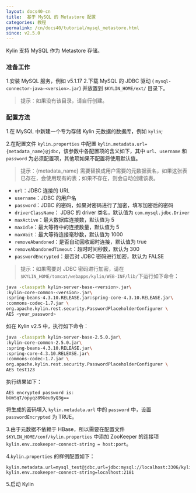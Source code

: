 ```yaml
---
layout: docs40-cn
title:  基于 MySQL 的 Metastore 配置
categories: 教程
permalink: /cn/docs40/tutorial/mysql_metastore.html
since: v2.5.0
---
```


Kylin 支持 MySQL 作为 Metastore 存储。




### 准备工作

1.安装 MySQL 服务，例如 v5.1.17
2.下载 MySQL 的  JDBC 驱动 ( `mysql-connector-java-<version>.jar`) 并放置到 `$KYLIN_HOME/ext/` 目录下。

> 提示：如果没有该目录，请自行创建。



### 配置方法

1.在 MySQL 中新建一个专为存储 Kylin 元数据的数据库，例如 `kylin`;

2.在配置文件 `kylin.properties` 中配置 `kylin.metadata.url={metadata_name}@jdbc`，该参数中各配置项的含义如下，其中 `url`、`username` 和 `password` 为必须配置项，其他项如果不配置将使用默认值。

> 提示：{metadata_name} 需要替换成用户需要的元数据表名，如果这张表已存在，会使用现有的表；如果不存在，则会自动创建该表。

- `url`：JDBC 连接的 URL
- `username`：JDBC 的用户名
- `password`：JDBC 的密码，如果对密码进行了加密，填写加密后的密码
- `driverClassName`： JDBC 的 driver 类名，默认值为 `com.mysql.jdbc.Driver`
- `maxActive`：最大数据库连接数，默认值为 5
- `maxIdle`：最大等待中的连接数量，默认值为 5
- `maxWait`：最大等待连接毫秒数，默认值为 1000
- `removeAbandoned`：是否自动回收超时连接，默认值为 true
- `removeAbandonedTimeout`：超时时间秒数，默认为 300
- `passwordEncrypted`：是否对 JDBC 密码进行加密，默认为 FALSE

> 提示：如果需要对 JDBC 密码进行加密，请在 `$KYLIN_HOME/tomcat/webapps/kylin/WEB-INF/lib/`下运行如下命令：

```sh
java -classpath kylin-server-base-<version>.jar\
:kylin-core-common-<version>.jar\
:spring-beans-4.3.10.RELEASE.jar:spring-core-4.3.10.RELEASE.jar\
:commons-codec-1.7.jar \
org.apache.kylin.rest.security.PasswordPlaceholderConfigurer \
AES <your_password>
```

如在 Kylin v2.5 中，执行如下命令：

```sh
java -classpath kylin-server-base-2.5.0.jar\
:kylin-core-common-2.5.0.jar\
:spring-beans-4.3.10.RELEASE.jar\
:spring-core-4.3.10.RELEASE.jar\
:commons-codec-1.7.jar \
org.apache.kylin.rest.security.PasswordPlaceholderConfigurer \
AES test123
```

执行结果如下：

```
AES encrypted password is:
bUmSqT/opyqz89Geu0yQ3g==
```
将生成的密码填入 `kylin.metadata.url` 中的 `password` 中，设置 `passwordEncrypted` 为 TRUE。

3.由于元数据不依赖于 HBase，所以需要在配置文件 `$KYLIN_HOME/conf/kylin.properties` 中添加 ZooKeeper 的连接项 `kylin.env.zookeeper-connect-string = host:port`。

4.`kylin.properties` 的样例配置如下：

```properties
kylin.metadata.url=mysql_test@jdbc,url=jdbc:mysql://localhost:3306/kylin,username=kylin_test,password=bUmSqT/opyqz89Geu0yQ3g==,maxActive=10,maxIdle=10,passwordEncrypted=true
kylin.env.zookeeper-connect-string=localhost:2181
```

5.启动 Kylin

